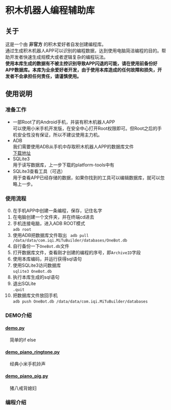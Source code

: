# 积木机器人编程辅助库
## 关于
这是一个由 **非官方** 的积木爱好者自发创建编程库。  
通过生成积木机器人APP可以识别的编程数据，达到使用电脑简洁编程的目的。帮助开发者快速生成规模大或者逻辑复杂的编程玩法。  
**使用本库生成的数据有不被主控识别导致APP闪退的可能，请在使用前备份好APP数据库。本库为业余爱好者开发，由于使用本库造成的任何故障和损失，开发者不会承担任何责任，请谨慎使用。**
## 使用说明
### 准备工作
* 一部Root了的Android手机，并装有积木机器人APP  
可以使用小米手机开发版，在安全中心打开Root权限即可。但Root之后的手机安全性没有保证，所以不建议使用主力机。
* ADB  
我们需要使用ADB从手机中存取积木机器人APP的数据库文件  
[下载地址](https://developer.android.google.cn/studio/releases/platform-tools.html#downloads)
* SQLite3  
用于读写数据库，上一步下载的platform-tools中有
* SQLite3查看工具（可选）  
用于查看APP已经存储的数据，如果你找到的工具可以编辑数据库，就可以忽略上一步。

### 使用流程
0. 在手机APP中创建一条编程，保存，记住名字
0. 在电脑创建一个文件夹，并在终端cd进去
0. 手机连接电脑，进入ADB ROOT模式  
	`adb root`  
0. 使用ADB把数据库文件取出
	` adb pull /data/data/com.iqi.MiTuBuilder/databases/OneBot.db`  
0. 自行备份一下`OneBot.db`文件
0. 打开数据库文件，查看刚才创建的编程的序号，即`ArchiveID`字段
0. 使用本库编码，并运行获得sql语句
0. 使用SQLite3访问数据库  
	`sqlite3 OneBot.db`
0. 执行本库生成的sql语句
0. 退出SQLite  
	`.quit`
0. 把数据库文件放回手机  
	`adb push OneBot.db /data/data/com.iqi.MiTuBuilder/databases`
	
### DEMO介绍

#### [demo.py](demo.py)
&emsp;简单的if else
#### [demo\_piano\_ringtone.py](demo_piano_ringtone.py)
&emsp;经典小米手机铃声
#### [demo\_piano\_pig.py](demo_piano_pig.py)
&emsp;猪八戒背媳妇

### 编程介绍